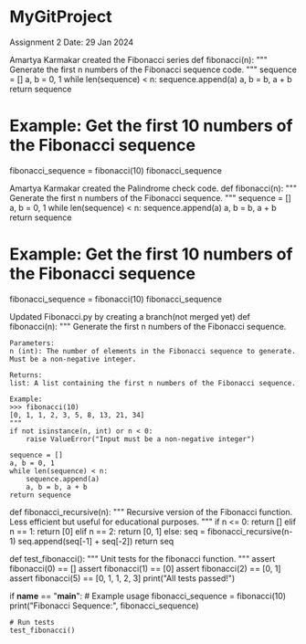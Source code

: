 # MyGitProject
Assignment 2
Date: 29 Jan 2024

Amartya Karmakar created the Fibonacci series 
def fibonacci(n):
    """
    Generate the first n numbers of the Fibonacci sequence code.
    """
    sequence = []
    a, b = 0, 1
    while len(sequence) < n:
        sequence.append(a)
        a, b = b, a + b
    return sequence

# Example: Get the first 10 numbers of the Fibonacci sequence
fibonacci_sequence = fibonacci(10)
fibonacci_sequence

Amartya Karmakar created the Palindrome check code.
def fibonacci(n):
    """
    Generate the first n numbers of the Fibonacci sequence.
    """
    sequence = []
    a, b = 0, 1
    while len(sequence) < n:
        sequence.append(a)
        a, b = b, a + b
    return sequence

# Example: Get the first 10 numbers of the Fibonacci sequence
fibonacci_sequence = fibonacci(10)
fibonacci_sequence

Updated Fibonacci.py by creating a branch(not merged yet)
def fibonacci(n):
    """
    Generate the first n numbers of the Fibonacci sequence.

    Parameters:
    n (int): The number of elements in the Fibonacci sequence to generate. Must be a non-negative integer.

    Returns:
    list: A list containing the first n numbers of the Fibonacci sequence.

    Example:
    >>> fibonacci(10)
    [0, 1, 1, 2, 3, 5, 8, 13, 21, 34]
    """
    if not isinstance(n, int) or n < 0:
        raise ValueError("Input must be a non-negative integer")

    sequence = []
    a, b = 0, 1
    while len(sequence) < n:
        sequence.append(a)
        a, b = b, a + b
    return sequence

def fibonacci_recursive(n):
    """ Recursive version of the Fibonacci function. Less efficient but useful for educational purposes. """
    if n <= 0:
        return []
        elif n == 1:
        return [0]
    elif n == 2:
        return [0, 1]
    else:
        seq = fibonacci_recursive(n-1)
        seq.append(seq[-1] + seq[-2])
        return seq

def test_fibonacci():
    """ Unit tests for the fibonacci function. """
    assert fibonacci(0) == []
    assert fibonacci(1) == [0]
    assert fibonacci(2) == [0, 1]
    assert fibonacci(5) == [0, 1, 1, 2, 3]
    print("All tests passed!")

if __name__ == "__main__":
    # Example usage
    fibonacci_sequence = fibonacci(10)
    print("Fibonacci Sequence:", fibonacci_sequence)

    # Run tests
    test_fibonacci()
